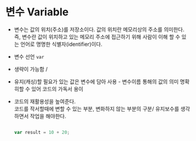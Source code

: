 # 변수 Variable

- 변수는 값의 위치(주소)를 저장소이다. 값의 위치란 메모리상의 주소를 의미한다. 즉, 변수란 값이 위치하고 있는 메모리 주소에 접근하기 위해 사람이 이해 할 수 있는 언어로 명명한 식별자(identifier)이다.
- 변수 선언 `var`
- 생략이 가능함 /
- 유지(캐싱)할 필요가 있는 값은 변수에 담아 사용 - 변수이름 통해의 값의 의미 명확히할 수 있어 코드의 가독서 용이
- 코드의 재활용성을 높여준다.<br >
  코드를 작서할때에 변할 수 있는 부분, 변화하지 않는 부분의 구분/ 유지보수를 생각하면서 작업을 해야한다.

  ```javascript

  var result = 10 + 20;

  ```


